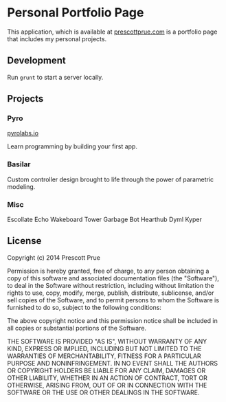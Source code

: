 # Personal Portfolio Page

This application, which is available at [prescottprue.com](http://prescottprue.com) is a portfolio page that includes my personal projects.

## Development

  Run `grunt` to start a server locally.

## Projects

### Pyro

[pyrolabs.io](https://pyrolabs.io)

Learn programming by building your first app.

### Basilar

Custom controller design brought to life through the power of parametric modeling.

### Misc

Escollate
Echo
Wakeboard Tower
Garbage Bot
Hearthub
Dyml
Kyper

## License

Copyright (c) 2014 Prescott Prue

Permission is hereby granted, free of charge, to any person obtaining a copy of this software and associated documentation files (the "Software"), to deal in the Software without restriction, including without limitation the rights to use, copy, modify, merge, publish, distribute, sublicense, and/or sell copies of the Software, and to permit persons to whom the Software is furnished to do so, subject to the following conditions:

The above copyright notice and this permission notice shall be included in all copies or substantial portions of the Software.

THE SOFTWARE IS PROVIDED "AS IS", WITHOUT WARRANTY OF ANY KIND, EXPRESS OR IMPLIED, INCLUDING BUT NOT LIMITED TO THE WARRANTIES OF MERCHANTABILITY, FITNESS FOR A PARTICULAR PURPOSE AND NONINFRINGEMENT. IN NO EVENT SHALL THE AUTHORS OR COPYRIGHT HOLDERS BE LIABLE FOR ANY CLAIM, DAMAGES OR OTHER LIABILITY, WHETHER IN AN ACTION OF CONTRACT, TORT OR OTHERWISE, ARISING FROM, OUT OF OR IN CONNECTION WITH THE SOFTWARE OR THE USE OR OTHER DEALINGS IN THE SOFTWARE.
